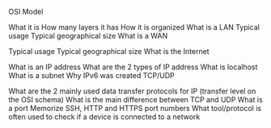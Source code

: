 OSI Model

What it is
How many layers it has
How it is organized
What is a LAN
Typical usage
Typical geographical size
What is a WAN

Typical usage
Typical geographical size
What is the Internet

What is an IP address
What are the 2 types of IP address
What is localhost
What is a subnet
Why IPv6 was created
TCP/UDP

What are the 2 mainly used data transfer protocols for IP (transfer level on the OSI schema)
What is the main difference between TCP and UDP
What is a port
Memorize SSH, HTTP and HTTPS port numbers
What tool/protocol is often used to check if a device is connected to a network
